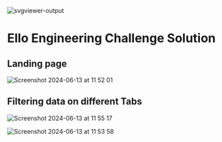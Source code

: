  ![svgviewer-output](https://github.com/ElloTechnology/backend_takehome/assets/3518127/561bc8d4-bffc-4360-b9ea-61e876bcec93)


# Ello Engineering Challenge Solution

## Landing page 

![Screenshot 2024-06-13 at 11 52 01](https://github.com/Nzomzy/EnvironmentBackend/assets/52041040/8103f5a8-b692-4f08-8735-47935ac78f74)

## Filtering data on different Tabs

![Screenshot 2024-06-13 at 11 55 17](https://github.com/Nzomzy/EnvironmentBackend/assets/52041040/9ba430b4-1204-4008-9e52-c92fcd85c521)

![Screenshot 2024-06-13 at 11 53 58](https://github.com/Nzomzy/EnvironmentBackend/assets/52041040/0c09f20f-8014-4b28-9352-95d19b5ecffc)
